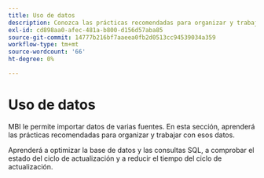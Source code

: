 ```yaml
---
title: Uso de datos
description: Conozca las prácticas recomendadas para organizar y trabajar con esos datos.
exl-id: cd898aa0-afec-481a-b800-d156d57aba85
source-git-commit: 14777b216bf7aaeea0fb2d0513cc94539034a359
workflow-type: tm+mt
source-wordcount: '66'
ht-degree: 0%

---
```


# Uso de datos

MBI le permite importar datos de varias fuentes. En esta sección, aprenderá las prácticas recomendadas para organizar y trabajar con esos datos.

Aprenderá a optimizar la base de datos y las consultas SQL, a comprobar el estado del ciclo de actualización y a reducir el tiempo del ciclo de actualización.
